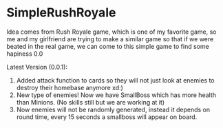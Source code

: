 # SimpleRushRoyale

Idea comes from Rush Royale game, which is one of my favorite game, so me and my girlfriend are trying to make a similar game so that if we were beated in the real game, we can come to this simple game to find some hapiness 0.0

Latest Version (0.0.1):
  1. Added attack function to cards so they will not just look at enemies to destroy their homebase anymore xd:)
  2. New type of enemies! Now we have SmallBoss which has more health than Minions. (No skills still but we are working at it)
  3. Now enemies will not be randomly generated, instead it depends on round time, every 15 seconds a smallboss will appear on board.
